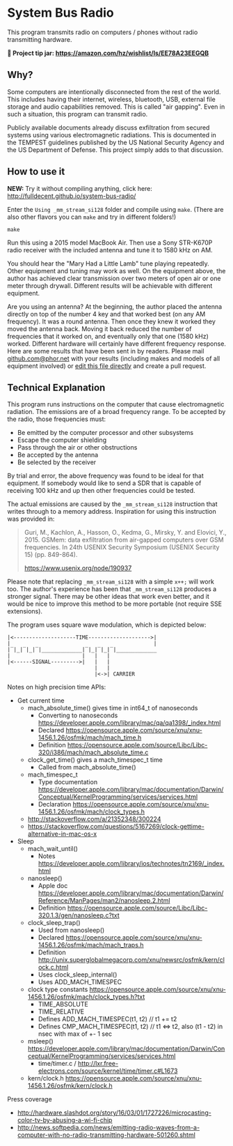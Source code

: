 System Bus Radio
==================
This program transmits radio on computers / phones without radio transmitting hardware.

**:wine_glass: Project tip jar: https://amazon.com/hz/wishlist/ls/EE78A23EEGQB**

Why?
------------------
Some computers are intentionally disconnected from the rest of the world. This includes having their internet, wireless, bluetooth, USB, external file storage and audio capabilities removed. This is called "air gapping". Even in such a situation, this program can transmit radio.

Publicly available documents already discuss exfiltration from secured systems using various electromagnetic radiations. This is documented in the TEMPEST guidelines published by the US National Security Agency and the US Department of Defense. This project simply adds to that discussion.

How to use it
------------------
**NEW:** Try it without compiling anything, click here: http://fulldecent.github.io/system-bus-radio/

Enter the `Using _mm_stream_si128` folder and compile using `make`. (There are also other flavors you can `make` and try in different folders!)

    make

Run this using a 2015 model MacBook Air. Then use a Sony STR-K670P radio receiver with the included antenna and tune it to 1580 kHz on AM.

You should hear the "Mary Had a Little Lamb" tune playing repeatedly. Other equipment and tuning may work as well. On the equipment above, the author has achieved clear transmission over two meters of open air or one meter through drywall. Different results will be achievable with different equipment.

Are you using an antenna? At the beginning, the author placed the antenna directly on top of the number 4 key and that worked best (on any AM frequency). It was a round antenna. Then once they knew it worked they moved the antenna back. Moving it back reduced the number of frequencies that it worked on, and eventually only that one (1580 kHz) worked. Different hardware will certainly have different frequency response. Here are some results that have been sent in by readers. Please mail github.com@phor.net with your results (including makes and models of all equipment involved) or [edit this file directly](https://github.com/fulldecent/system-bus-radio/edit/master/TEST-DATA.tsv) and create a pull request.

Technical Explanation
------------------
This program runs instructions on the computer that cause electromagnetic radiation. The emissions are of a broad frequency range. To be accepted by the radio, those frequencies must:

 * Be emitted by the computer processor and other subsystems
 * Escape the computer shielding
 * Pass through the air or other obstructions
 * Be accepted by the antenna
 * Be selected by the receiver

By trial and error, the above frequency was found to be ideal for that equipment. If somebody would like to send a SDR that is capable of receiving 100 kHz and up then other frequencies could be tested.

The actual emissions are caused by the `_mm_stream_si128` instruction that writes through to a memory address. Inspiration for using this instruction was provided in:

> Guri, M., Kachlon, A., Hasson, O., Kedma, G., Mirsky, Y. and Elovici, Y., 2015. GSMem: data exfiltration from air-gapped computers over GSM frequencies. In 24th USENIX Security Symposium (USENIX Security 15) (pp. 849-864).
>
> https://www.usenix.org/node/190937

Please note that replacing `_mm_stream_si128` with a simple `x++;` will work too. The author's experience has been that  `_mm_stream_si128` produces a stronger signal. There may be other ideas that work even better, and it would be nice to improve this method to be more portable (not require SSE extensions).

The program uses square wave modulation, which is depicted below:

```
|<--------------------TIME-------------------->|
|                                              |
|‾|_|‾|_|‾|_____________|‾|_|‾|_|‾|_____________
|                       |   |   |
|<------SIGNAL--------->|   |   |
                            |   |
                            |<->| CARRIER
```

Notes on high precision time APIs:

* Get current time
  * mach_absolute_time() gives time in int64_t of nanoseconds
    * Converting to nanoseconds https://developer.apple.com/library/mac/qa/qa1398/_index.html
    * Declared https://opensource.apple.com/source/xnu/xnu-1456.1.26/osfmk/mach/mach_time.h
    * Definition https://opensource.apple.com/source/Libc/Libc-320/i386/mach/mach_absolute_time.c
  * clock_get_time() gives a mach_timespec_t time
    * Called from mach_absolute_time()
  * mach_timespec_t
    * Type documentation https://developer.apple.com/library/mac/documentation/Darwin/Conceptual/KernelProgramming/services/services.html
    * Declaration https://opensource.apple.com/source/xnu/xnu-1456.1.26/osfmk/mach/clock_types.h
  * http://stackoverflow.com/a/21352348/300224
  * https://stackoverflow.com/questions/5167269/clock-gettime-alternative-in-mac-os-x
* Sleep
  * mach_wait_until()
    * Notes https://developer.apple.com/library/ios/technotes/tn2169/_index.html
  * nanosleep()
    * Apple doc https://developer.apple.com/library/mac/documentation/Darwin/Reference/ManPages/man2/nanosleep.2.html
    * Definition https://opensource.apple.com/source/Libc/Libc-320.1.3/gen/nanosleep.c?txt
  * clock_sleep_trap()
    * Used from nanosleep()
    * Declared https://opensource.apple.com/source/xnu/xnu-1456.1.26/osfmk/mach/mach_traps.h
    * Definition http://unix.superglobalmegacorp.com/xnu/newsrc/osfmk/kern/clock.c.html
    * Uses clock_sleep_internal()
    * Uses ADD_MACH_TIMESPEC
  * clock type constants https://opensource.apple.com/source/xnu/xnu-1456.1.26/osfmk/mach/clock_types.h?txt
    * TIME_ABSOLUTE
    * TIME_RELATIVE
    * Defines ADD_MACH_TIMESPEC(t1, t2) // t1  += t2
    * Defines CMP_MACH_TIMESPEC(t1, t2) // t1 <=> t2, also (t1 - t2) in nsec with max of +- 1 sec
  * msleep() https://developer.apple.com/library/mac/documentation/Darwin/Conceptual/KernelProgramming/services/services.html
    * time/timer.c /  http://lxr.free-electrons.com/source/kernel/time/timer.c#L1673
  * kern/clock.h https://opensource.apple.com/source/xnu/xnu-1456.1.26/osfmk/kern/clock.h

Press coverage

 * http://hardware.slashdot.org/story/16/03/01/1727226/microcasting-color-tv-by-abusing-a-wi-fi-chip
 * http://news.softpedia.com/news/emitting-radio-waves-from-a-computer-with-no-radio-transmitting-hardware-501260.shtml
